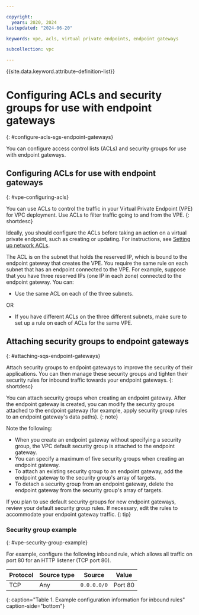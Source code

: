 ```yaml
---

copyright:
  years: 2020, 2024
lastupdated: "2024-06-20"

keywords: vpe, acls, virtual private endpoints, endpoint gateways

subcollection: vpc

---
```


{{site.data.keyword.attribute-definition-list}}

# Configuring ACLs and security groups for use with endpoint gateways
{: #configure-acls-sgs-endpoint-gateways}

You can configure access control lists (ACLs) and security groups for use with endpoint gateways.

## Configuring ACLs for use with endpoint gateways
{: #vpe-configuring-acls}

You can use ACLs to control the traffic in your Virtual Private Endpoint (VPE) for VPC deployment. Use ACLs to filter traffic going to and from the VPE.
{: shortdesc}

Ideally, you should configure the ACLs before taking an action on a virtual private endpoint, such as creating or updating. For instructions, see [Setting up network ACLs](/docs/vpc?topic=vpc-using-acls#using-acls).

The ACL is on the subnet that holds the reserved IP, which is bound to the endpoint gateway that creates the VPE. You require the same rule on each subnet that has an endpoint connected to the VPE. For example, suppose that you have three reserved IPs (one IP in each zone) connected to the endpoint gateway. You can:

* Use the same ACL on each of the three subnets.

OR

* If you have different ACLs on the three different subnets, make sure to set up a rule on each of ACLs for the same VPE.

## Attaching security groups to endpoint gateways
{: #attaching-sqs-endpoint-gateways}

Attach security groups to endpoint gateways to improve the security of their applications. You can then manage these security groups and tighten their security rules for inbound traffic towards your endpoint gateways.
{: shortdesc}

You can attach security groups when creating an endpoint gateway. After the endpoint gateway is created, you can modify the security groups attached to the endpoint gateway (for example, apply security group rules to an endpoint gateway's data paths).
{: note}

Note the following:

* When you create an endpoint gateway without specifying a security group, the VPC default security group is attached to the endpoint gateway.
* You can specify a maximum of five security groups when creating an endpoint gateway.
* To attach an existing security group to an endpoint gateway, add the endpoint gateway to the security group's array of targets.
* To detach a security group from an endpoint gateway, delete the endpoint gateway from the security group's array of targets.

If you plan to use default security groups for new endpoint gateways, review your default security group rules. If necessary, edit the rules to accommodate your endpoint gateway traffic.
{: tip}

### Security group example
{: #vpe-security-group-example}

For example, configure the following inbound rule, which allows all traffic on port 80 for an HTTP listener (TCP port 80).

| Protocol | Source type | Source | Value |
|-----------|------|------|-------|
| TCP | Any | `0.0.0.0/0` | Port 80 |
{: caption="Table 1. Example configuration information for inbound rules" caption-side="bottom"}
